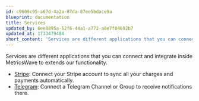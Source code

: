 ```yaml
---
id: c9609c95-a67d-4a2a-87da-87ee5bdace9a
blueprint: documentation
title: Services
updated_by: 6ee8895a-52f6-44a1-a772-a0e7f04692b7
updated_at: 1733479484
short_content: 'Services are different applications that you can connect and integrate inside MetricsWave to extends our functionality.'
---
```

Services are different applications that you can connect and integrate inside MetricsWave to extends our functionality.

- [Stripe](/documentation/services/stripe): Connect your Stripe account to sync all your charges and payments automatically.
- [Telegram](/documentation/services/telegram): Connect a Telegram Channel or Group to receive notifications there.